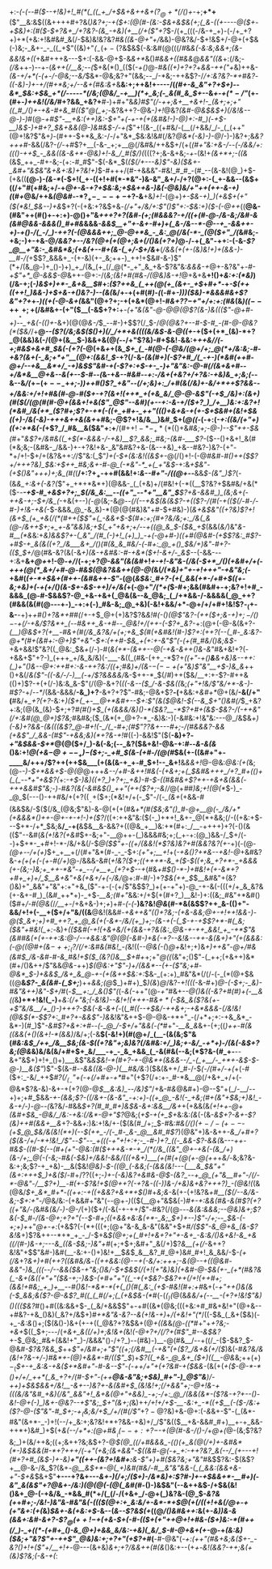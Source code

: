+:-*(_-(_--#(*_$--+!&)+!_#(*(_((_+_/+$&+&++&+($?_@+*(/()+$-_+;__+*+__($"__&:&$((&++++#+?&(_)&?+;-+($+:(@(#-(&:-$&+&$&(+;(_&-((+----@($+-+$&)+:(#($-$+?&+_/+?&?-(&_-+&)(+__(/+($"+?_$-/(+_(((-/&-+_+)-(-/+_+?+)+*(+&:+!&#&#_&(/-$&)&!&?&?_#&((&-@+"+/_&&)-@&?&/-$+!&$+/-@+$($+$&(-)&;-_&+-_-_((_+$"((&)+"_(_$_-(+-($?&$&$(-&:&#(@(((/_#_&_&(-&:&;&&+;(&-&&!&+((_+&#+++&---$+:(-&&-@+$-&_&+*_&()_#&&+((#&&_@_&&"((&_+:(/&;-_(/&_++-)--+-(_&*++(/__&;-*-(_$+&(*()_(($(-_+()_@-#_&((+)+?+?_+_&&-+$+($"+_&)++&-_(&-+/+*(-(+-/-@&;--&/_$&*-@&;&?+"(&&;--_/-*&;-++&$?-/_/+:&?&?-*+#&?_-___((_-_&)-)+-+/(#+*&;+/--&+(#&:&+_&__&:+;++&!+----/(*(#+-&_&"+?+$+)--&*_$&:+$&_+*(/-----*(/&;(@&/_-+__)(*+_&;(-_&(#_&_$+*--&_+-+$(*-/$"_(+-(#+-_)++&!(/&/_#+?&&_+&?+__#-)+#+"&*&)_#$"(/-++;&+__+&+!-_(&+;+;+"((_#_/()+-+&-#+&_#(($"_@(_+;-*&?&++?-@&-_)+!_@&?_(&#-@&$&$+)(/&!&--@-)-)_#(@-*+#$"-__+&:(++)&:-$+"+(-+-_+(+(&#&!-)-@_)+:-#_)(*-*+$-__)&$-)+#+?_$&+&&(@-)&#&$-/-*_+(_$"+!(&-_((+#&/-(__(/+&&/_/-_(_(++"(@+!&?$"&+_)-_(#++-$+*&_&:-/-/+"&*_$&:&!&#(/&?_@&*(-&)-)-@_/-)-)&?+;&_&?+++#_-&&(/&?-_(/-_+#$?+__(-&-_+;+__@(/&#&/++&$+/(+(*(#+"&:+&-/_--(-/&_&/+:((()-++$_-_&&((&-&+*-@&)+!-&_/_#($_/_)(*($(($?+;&-&+&;_-+-_(&!+_(&+*+;-((&_(&$_++_-#+-&;-(+:-#_#$"-$(-&*_$(_($(/+---&)$"-*&)($&+-_&#+"&$&"&*+&+:&)+?&!+)_$-#+++/(#-+&&&"-#&!_#_#_-(#_--(&-&!(@_)+$-(+&((__(@-)_-(&-*_(-$+!(_+-((+!+#(*-*&"-)&-&"_&+/-/+?(@+:-(_+-&&--(&$+((/+"_#_(+#&;+/-+_@+-&-+?+$&:&;+$&++&-)&(-@&)&/+"++(++-&-+)(_(#_+_@&/++&_(@&#-_-*$?_+-_---+-$+?-&__+&_)+!-_(@+)_+-$&-+)_)(+&$+(+"($(*&!_$&--)+&_$+?(-(+&:+?&$+&_-(/+"+/&/+:$"()$"+:-$&:+)($-(-@++_((__@&-(#&"++(#()+-+:+)-@()+"&*+++?+?(_&#-(+;(#&&&?-+_/(_(+(#-@-/&-&;_/&#-&_(_&_#_@&&-&&&()_#+#&*&&&*_-&_&$__+"+-&+-#+)+(_&-/&--*-@--+_-&&++-+)-+()-/(_-/_)-++?(-(@&&&++;_@-@+*&_-_&:_@(/&(-*-_(@($+"_/(*&#&;-+&;-)+-+&-@_/&*&?+--/&?(@+(+*(@+;&+(/()&(+?+)_@-/-+(_&"-++:-(-&-*$?_@__+"&:-_&#&*&;(+&(+--#+(&-(_+/-$+/&*+__(_/&&(+(+-(&)&!+)+(&&-)-__#-/(_+$$?_&&&+_-(+-&)(+-_&;++-)_++!+$&#-&-)$"(*+/(&_@-)+_()-)+)_+_/(&_(+_(/_@(*-_+"_&_+&-$?&"&:_&&&-+_@+-&?&"+_-#-$+$$"+*_@-&&$-@_&++-@+:-/(_&;(*&!+#(#&*_-_/(@&)&-+!_@+&+&__+!()+_&:+:(*&)_)(/&-+;(_-)&$+)+*-_&+&__$_#+:_($?++&_(_++(@(+_(&+-_+$_+_#+*-_+*-$(++((++!_)&&-)+$+&-+()&?-)--(&(*&/+-+(+#(#_)_-_(_(-#+*-)_)_)($&)-*&&&#&+$?&"+?+*+_-)((+(-@-&+(_&&"(@+?+;-+(+&*(@+!-#_&+?$?-$+"+/+:+:(#&_(&_)((_$--++___++;+$(/&#&+-(+"($__(-&$+?+:__+*-(+"&(&"-@-@_@(@$?(&-)&((($"-@+#-+___)_-_-_+&(-(()+*-&+)(@(@_&-/_$_--#-)+$$?(/_$-/_@(@&?+--#-$-#_-(#-@-@&?(*($&/_/+__@_--($?(/&;&$($()+)(/_/+*+&((((&/&$-&-@((+-_+($+(+*_(&)-*+?_@(&&)&(-/(@+(&__$-)&&+&(@_(_--/+"$?&)-#+$&!__-__&&:+*++&/_/(-+;_#&*_$+&+#_$&(-(+?(_-@(+&*+*+(&*_$+_(_-#(@-(-@&/(@+/+;_@(*+/&:&;-#-+&?(&+(-_&;+*+"__(@+:(&&!_$-*+?(/-&-*(&(#+)(-$?+#_/(_-+-)(*&#(++#-@+/--+&__&*+/_-+)&$$"&#-+(-$?+:+$-+-_-)+"&"&:-@-#(/(&+&+#--+/&*&__@+&--&(+--$-#--(*&-+*&--#&#--+:-/&+(+&?+/+?&:-+&)&_+;&;(--*&--&_/(_+$-(+--_-$+*+;-)_)+_+#()$?_+&"--(/+;&)+:_/+#(&(/&)+-&/+*++$?&&_-_-+/&_&:+/+!+#&(_#-@-#($+-+?(&+!(++*_+(+&_&/_@-@-&$"(-+$_/&)+:(&+)(#($(/(@(#(#-@+(&&+!_+&($"_@$"--&#_)(+--+:-_&-+/($+?_)_/+__)&:+:&?+!(*&#_/&(+*_($?_#+;$?+-+*(-((+_+#+-_++"((()+&+&-+(+-$+$&#+(&!+$&(_(+)-/&(-&_)-+++_&++&(&_+*+#&;-@$?+!&/&__)&#_$+(_@((-_(-+:(_-*+:((&/(*+"+)((+:+*&$($-(_+$?_/_#&__&($&"+:+__/(#+$+!-*-_+*(*($()+&_#&;+;-@-)--$"++-$&(_#+"_&$?+/&#&((_+$(*-&&&-/-+&)__$?_&&;_#&;-(&#-___$?-_($--()+&+!_&(#(*&;&;-(&#&-_/&&-)+-+?&!+&-_&"&#&?+&-(&--+&)_+&--#&?-)&?-(+"-*+/+!-$+/+(&?&++:_/_/$"&:(_$"_)+(-$+(&:&!((&$+-_@(/()+!-(-@_#&#-#()++($$?+/+++?&)_$&:+$++_#&;&+-#-@_(-*&"-*_+(_+"&$_-+:&*+$&"-(+$()&"+++)+;&_(#(*(__/+:$?+_+$-++#(&&!+:_&-*-#+"-/(*(@+--___&&_$-(&"_)$?_(-(&*&_+:&+(-&?(*$"+_+*+*&*+)(@&&-_(_(+&)+/(#&!+(-*((__$?&?+$&#&/+&(*($-*-__-+$-#_+&$+?+;_$(/&_&:__--((+"_--*+"__&"_$__$?+&-&&#_)_(&;&+(-++&-+;-$+/&_(*-+&(+--)_(-@_(&;-&_@--(/(--+&$(&(&$?-+(($?-/(#(-+(($(/-#-/-#-)+!&-+&(_-$-&&&_@_-&_&)-*(@(@(#&)&"+#-$+#&)-)(*&+&$&"((+?&)$?+!(&+$_(+_+&(/(*(#++($$"+(_-&&+$-$(#+:+;(#+?&/&;+:_/&(_&(@-/&++$+;+_+*-_&"&*&)&;+$(_+"+&+;+/--+((@_&_$-*($&_+$_(&&(_&/_)&"_&-#__(*&_&:+_&)&&$?+-(_&"_/(#_(-)+!_(+)_)_-+(-@+#-)((+#(@&#-(+$$?&:_#$?-+_#_$-+_&(&((+?_/&___&+_/()(#(&_&_#&/-(-#+:_@_+()_$&/+)&"-#+?-(($_$+/_@(#&-&?(&(-&_+)(&-+&#&:-#-+&*($+!-&+/-_&$-_-(-&&---+:&+__&+_@+_+!-@_-+/_/(-+;+?_@-&&"(&(&_#+!_+-*+!-*&"&-(/&(-$+*_/()(+&#+/+(-+++(@(*_&+/+#-@-#&$(@&?&&++(@-@(_&(_/(*&)+"+-+!+++"-+&"&;(_-+&#(_(+-*+$&+(#++-(&#&++-$"_-(@(*&$&:_#+?-(+(_&&(+*-/+#+$((+-&;_+&)_+(*-*+(+/()(_&_-$+-&$-++)_/+/&_(*+(-@+"_/(*+(_$-#+;&&(#&#+-+;&?+!+#_-&&&_(@-#-$&&$?-@_+&-+&+(_@&(&--&_@&;_(_/+*&&-/-&&&&(_@_++?(#&&(&(#(@---+-)_-+:+(-)_#&-&;_@_+&)(-&!+&&/+*-@+/+/+#+!&!$?_-_$_(+$-&-__-+)+_+#()+?&*+#_#_(_/+-+$_@+(+)&?$?&*&!_#(-()(@$"&?-(++($+;&_-$+)+;-/()-$-+(/_-_+&/$?&*+_(--#&++_&-+#--_@&!+/(++-(-$?+_&?-*+:(@+(-@-&(&+?-*(__)_@&$+?(+__-#&+(#(/&_&?&/+(+;+&_$(#(+&#&!(#-)$?+:(++?(--(_#-_&:&?-@+*(#+(&#+:-@+)$"_+&"-$+:(++#-$&_+*_(+:+-&"$"(-(+(#_#&/()&;&$-_+&+&&!$"&?((_@&:_$&_+_(/-)-#(_&(+*-(&++--@(-+&-&++()&-&"_#&+&!+?(-+&&+$"+?-)_(+++_+/&_&/&)(-___-&((_(#&-(++_-*$?+*((+"-+()__&___&+&)&--++:(__)+"()&--@+:++_#+:-&-++?&:_/((+;_#&)+/(&-$-(--+$_(+"&)$"&"__+$-)&_&*++()+&(/_&(*$"-((-&/-/-)__(-+/$?&*&&&/_&-$++-*_$(/_#_)++($&/__+:+-$?-#++&(()+)$?-+(+(/-)&:&_&-$"(/(@-&+?(_((-&--($_/-&-$&((_&;_(+"+!&/$"&/+*-&-)-#$?-_+/-_-*_/(&&-&&&/__-&_)+?__-&+?+?$"-#&;-@&+$?__-(__+&&:+_&#+*_@+(&/__-&(/+"(__#&/+*_$+?(+$?-*&:+*_)($+(_+-__@+*&#+--$+:$"(&($_@&!-$(--&_$+"(*_)&#(/_$_+&?+:&;(@(&_(&)-$+;+?_#(#()+$_(+(&&&/&)()-*($&?__-*$?+#+(&$-$&?-/(-++&"(/+:&#(@_@+)$?&;_#&#&;($_(&*(+_@+?-*_-&)&:-)(-&#&:+!&"&:---@_/&$&_+)(-&)+?&&-(&(((&*$?_@-#+!(-_/(_-#+;(#$"$?$?&+---#+;-/(#&&&?-*&&(+&*$"_/_&&-(#$"-*+&&;&)(*+?&-+!_#((-)-&&!$"($(__-&)+?_-+"&$&&-$+*_@(@($+/_)-&(-&;(--_&?($&+&!-@&-+:_#_--*&-&(&*()&:+!_@($+$&$-@+--_+)-$($+;-_+#_$(&-(+#-/(@(#_$&(+-((&#+"+-____&/+++/$?++(++$&___(+(&(&-+_+-#_$+!--_&+!__&_&&+!_@-@&:_@&:(+(_&;(@-_-)-$+*&&+$-@(@_@+++*&--/+#-&+_+!_#&(-(_+_&+;+(_$&#&+++_/+?_#+(()+(_(_--*+"+&$?(*+:_-+$-)&)((+?_)+?+;_+&)-#-$-((#&#&+$?++-+&+&(&&(-+++&&#$"&;-)-#&?(&(-&#&$()_++"(++($?+;-&_/_/_@(+_#_#_)&;+!(@(*_$-)_-_@_$(---()-++#&/+(+?($(__-+$($+;(*&!+/+(-_$"-/(*-_(&+*(+&&-#(&&$&/-$($(/&_(@&;$"&)-&-@(+(+(#&_+*(#($&;&"()_#-@+__@(-_/&/+*(+&&&*()++-@+-+-+!-)+($?_/((+:++&"&:($(-_)+*+!_&+-_@(*+&&;(/-((+&:+$---$+*-/+*_$&;&__/_-+(__&$&__&-&&?+((@&_+__)&:+*(#+:_/__-++++)+?(-()(&(($"--&#(_&(+!&?(+&#_$+-&;+"-__@++-(_)&&&#&;+;(_+-+:(@_)&&-/_$+/(--)+$+*-_+#+!-*-/&/+&(/-$_@($$"+-((+/(&&!(*$?&)&?+#(&&?&?(+-_+)(-(@-_(@+--/+(+)_$+_+__+(/(#+"&*(#-_-_-$+:_(+"+;__+!_+(_-+&$()$?+*&--+&!-@_+&#&?&-_+(+(+(-(+-#(/+)_@-/&&&-&#(*+!&?($+;((+++*-&_+($-$((+;&_+?+*-_+&&&(+-(&;-)&;+_++-*&"-+_--/+__+_(+?+$--+*(#&*+#_$()-*-)+#&!+(+-&*+?+#+_+)+/_$__&+&"+&(_+&+*_/+(-/&/_@+:_#-#_/-)+?_$&(++_$_$__&#&"+(&?()&)+"_&&"+"&"+:+"+&_($"-+-(-(+/$"&$$?_)+(+-+"+)-@_-+-&(-(((+/+_&_&?&(+-&+-#_)_(&#_++*+)-_+$_-__&;(#+"_&&:+/+$(+(#+?_)__&!-)+:((&;_#&"+*&#()($_#_+_/-#(@&(_/_/__+-_/+&+&-)+;_+_)+#-_(-(_-__)&?&!_@&_(#-*&(&$$?++_&-(()+"-&&/+!+(-__+($+/+"&/((&__@&!(&&#-*+&++&"((_)+?&;-(+_&-&___&;_@+-+!+_+!&&-)-@($_&+;+)+#_++?_+_@_&(+(-&*-/&/(+_)+;-(&-+(-(_$-_+-+$$?+*-#(_&;($&"_+_#&!(_+:-*&)+*_(($&#(-+!(+&+&/(+(&&-+?&(&:_@&-+-++_&&!_+_-+*$"&(&#_#_&(+(+-++:&:_@-/_--+&_&:&"_@(@(-&#-)+&_(_-+?--&!&--++_-&(&+)+"(+_(&&&:_(-@(_(@_#+(&$-++;_($?_/(/+:&#&(_#&!_-(*&!((--_@&(-(_)_@+_&!+;+)&*+)++&"-@+/_#&(&#_$_/&-&#-#-&_#&!+$($_(&?()&__$+#+*+;+"_@((_(&"+;()$"-(_++;(+&++)&*(#+/()&++/$"&&_@&-_++)_$(@&:+"$"-)+/(&&*--(+-($"&;+#-@&*_$-)+&&$_/&+_&_@-+-(+(&++$&:+:_$&-_(+:+)_#&"&*(/(/-(-_(*(@+$&((@__&_$?-_&(&#-(_$+;___)++_&&;(@_$_)+#+)_$_)(&_)_@_/&?_-+!(((_-&-#+)_@-(-$+;-_&)-#&"&++)&"-$+/_#(-_$__+:_/_&()$"(_(-_&(-_++"(@-_+"_#&+-*-@()&((-&?+#(#_)+(_-__&((*&__)+*+!&!(_-)__+*&:(/+"&;(-&!&)--&!+!(+++-#&$+*($-$&_&($?&(_+-+$"&/&__/+_()-)+++?-$&(_-&-&+(*-((*_#((-*_-+$&/-++&+;-+&*&&&-(/&!&!(@&$(*-$$?+:_#+?+-&&$"-)&_&!&"&++$-@-@&-+*+"_-(/+*+;+:-+&_&*_-&*-)(#_)$"_-&#$?+&+:+#--(-_@_/-$+/+"&&(_-_(*_#+"-*__&_&*&+-(+;((_)++-#(&((&&(+()(&+!-*(&&)_/&/+;(-&__$(-&!+)(#(@+/_(__-(&(&;$"&(_#&:&$_/++_/&__$&;(&-$((+?&"+;&)&?(/&#&:+/_)&;+-&/_-+*+)-/(&(-&$+?&;(@&_&)&/&(&/+#+$+_&/___-+_-_&_+&&_(_-&(#&(--&;(*$?&-(#_$+$-__--&+"&$+)+!+_()+)___&$"&_&$&!-*(#+?-+-@&*+(&&&--/_-(_+__/-_+*+-&$-$-@-)__&($"_)$"-$(&-#-_-&&((&-@-)(__#&/&:_)($&(&++/_#-/-$_(-/(#+/-+(_+(-#($+:_-&/_++$_#$?(/_(_-$"+(-+(/+#+-+*_#+"(+$?(/+:+-_#-*&__@(/+&+_+/+(-@&*$?&-&)-&+-+(+?(@-@_$__&:&)_--/&)$"_/+&-#_&_@&#+)-@--$"+(_/-__/--+)+;+#_$&&-*_+-_(&&;$?-((/&+-(&-&"_-+:+)-((+_@_-&!(-_+&;(#+(&"+$&;+)&!_-&-+/-)-@--(*&?&/-#&&_$+?(#_#_#+)&$&-&*+:&*&__/&+_+(+&&(&_(+!++-@+(&#+$&_-@&/_/&:-+&:(/&*-@+"$?_@&;(*+$-+(+_$+*&:&:_(&_(-(&-*&$+?-&+-$?(&_)++_#(&&+__&*+?-&&_+:_)&:+!&/+-($(&(#_/+;_$-#&:_#&$(/()(+-/-(+--$-(+$_@_$&/&(&!(*+)(--$(++_-/(-_#-_&-_@__&#_#$?_)(@&"+)&-&++*-&_/+#+?($(&-/+/-*+!&!_/$"-*-_$"--_+(((-+"+!+:+;-_-#-)+?_((-_&&-$?-&&$($_&---*++-#&$-((#-$_(--(#+(+"-@&:(#($+++&-*-+_/(*(/&_((&"_@+-+&(-(&_/+)(&-/+;_@(-(-&;-#&(-$&)+/&_&!-&&/_(((+&+)____(+(#(+(@(+-*_@(++_+_&/-_&;&?&-&:+;&;$?-+_+&)-__&($&!_@&)_-_$-((@_(-&&;(-(&&(&!---(___&_$&"+"(&+:+++$_)+&($_/-#+/$?$?((+;-*_)+-(-&)&?+_&#&_-@_$-(&?_--+_@_(+"&__#+"-/(/-*-@&"-/__$?_+_)__-#(+-_$?&!+$(@+_+?(-+?&-((-)_)&_-/_+&)&+&?+++?_)_-(@&!(*(&(@&/_$+_&*_#+*-((++:-+((+&&?+&+*+$()_#+*&;&*-&(+-(+!&?&_+#__($(/--&/&-&;-$+:+"-/_@&/&:-(+&&#+"&"(--@+_-)_(($(__@+"&$&(-)_#+-+:&&(#&-&(_#_$$?(+$?((+"&/-(_&_#&(&/-)-@-/_(+)($+/(-&(-+-++/$"-#&?(/(@---*&(&:&&&;--_@&)_&+;$?&(-$_#-/(&-@+;+?+"(--$-#+;((+&&+&:&(+*-_&;_$+)+--)$"-/+;--_$&-(-+;+)+*+"_@+-+:_(+&$?(-(*+(((+;(@+"&-&_&-&"(&&"+$+#_/($$"-&_@+&_(&-$?&!&_+)$?&++--*+*_+_-_/-$+&_$(@+;+(_#+!+&+?+"+-&+_-&:&/()&+&!-&_+&((/(#-)&-+;---&_((&-$&;-)&"+#_(+;+$+;&#+"_&(/+)$?_&__(+(/_-&++?&!&"+$$"&#-)&#(__-&:+-()+)&!+__$_&_$_&__&?_#_@+)&#_#+!_&_&&/-$-_(+(/&_+?_&+)+#(++?((&#&/&_-*((_++&&:(@-$-$_+(-&/+:+++;-&(@--+((@&#-&&"-)&_(((--/--&&($&-+"&;()&/-$+*_$&$(/(*+!(*+"&)&)(+&#-@-$&(+-_(+*(#&?&(_-&+(&((+"+"($&-+;-)&$-(+#+"+"((_-+(+$&?-$&?++(/+!(++#+;(&&!+#&;_+_)+__--#()&!-*&*-*(+(_()(#(_&:_(+$-#&!(#+:+#_&+(_-+"++()&(&(-$_&&;&($?-@-&$?_#((_(_#(/+;(_(+&$&-(*_#(-(_($_)($_@(&_&&/+(--__-(+?+!&!$"&)()((($&?_#()+#((&:&&+$-_(_&/+&&$$"+-+#((&*(@&;(((+&:+#_#&+&!+"(@+&--+#&?-+&_()&)(_&?+/&$+)_#+*&"&-&?--&(+!&-+)_+_/(+&!+"(*_/((-$&_(_&+($&)(-+*_-&:&*()+;($(&()-)&+(+-+((_@&?+?&$&+(@_+((&_&_(@-((*_#+"+_+?&;-+&+_$((_$+;--_-_/(*+&+_&((/+)+;&!&+(*&!_(-@+?+/(/$?+$(#$"_#--&$&?_+-$_@&;_#&+(&&!+"_)-/&&&"()-/+?_)--(#&)-)__-@(#&__/--+((/_-($-$&?_$-@&#_-$?&?&&_$_++_$"+/&#+;+"$"((+;(/&#__(-+*&"(+(*$?_/&+&(+/($_)&(-#____&?&/&(&!+?&-+/-)_#&*+-(@_)+&&*-#_/(($"_$_)+*$?((_+&-_@_&+_($+)((__-@&*&;++($+)-_($_$+-+_&:&-+&($+*&#+"-#-&--$"-(-++/+"+(+?&#-+($&&-_(&(+(*+_($-@-*-*()+/+/_++*(_&_+?+/(#-$+"-(++___@&-&"&;+$&)_#+"-)_@$"&__)_/-++)+$&$&&+/&!__-&+--)&?+-&(&#+$_(&!&!+;(/+&&"+;-@+!&-+(((&/&"&#_+&)(/&"_&&"+!_&+&(@+"+&&)_-+;-/+:_@_/(&&(&*-($?&-+?+_--()_-&!-@_+(_-)___)&+-@&?--+_$"&;_$+"(*_&+;(_&)++_/+!+/+$-__-&:+_-*((+$__(-($-/&:+($?-@-($"&"-#_$+;-$+_($&;&/+$_/+/(#(/$"_$+$$?-@$?&)+&-@+:(_-&_&+-$"-(_(&*-#&"(&+*-_-)+!(--/+_&:+;&?&!+*+?&&-+&)+/_/$"&(($__+&-&&#_#+)__+-+_&&-++*+)&#_)+$(+_&(--/+*+:(@+#&$__((--+:+?-$-+(@(#-&-/()-/_+_@+(_@-(&;$?&?&;_)+(&/++&;((+;&++?&;&$+?-@_$(@_((/+#&&&_-(()(+_&(@(/+)+-&#&*(*-)&$&&(#-*+?+++/(-+"(+&;(&+&&"-$((&#-@(-+_+:-++?&?_&(--/_(+---+!(#+?+#_(&$-)+-&)__+"((++-(&?+!&#+:__&-$"+)+#($&?&;+"&"_#&$$?&:-$(&$?+__@-&-/&_$?(&+_-@__&$+*-@(_+)&#(#&/-#__&"&"&&-(_(_&&:(&&+&-+"-$+&_$&+$"__+---+?&+---*&+-)(/+;_/($+)-/&*&)+:$?_#-)+-+$&&+*-__#+)(-&"_&(&$"+?_@&+-/&:_)(@(@(-(@(_&#(#-*()-)&$&"(--&++&$-/+$&(&!()&+_@-(-+&/&_-*&&_#(*+/(_(/-/(+&+_/-@+(_)&?&-(@_$-*&?&(+*+*_#+;-/&!-)&"&-_#&"&_(-((($(@+:+_&:&/+-&*-*+$_@(+(/((+!+&(/_@_+-+_(+"&_+:(+(*&)_$&+-&(+&:+$-_&--(_&--$?&$(+_((@_/()&#&++:_&(+-*&)_)&-&_(_&&+:&#-&+?-$$?_@(++!-$_+(+_&-$+(-#-(($+(+"++_@+!+#&-(*_$+)&:-*(#++(/_)-_+((*-(+#+_()-&_@+)+&&_&/&:-+&)(_&/_$-#-@+*&+(+-*_@-+_(&:&)($&;+"&?$"+-++$"_@&)&:+;+?+"(+$?+#_(__-#-@&"(*_-+:(++"(#&+&;&_($+-_-&?()+!+($"+/__+!+*-@---(&+&)___&+;+?_/&&++(#_(&_()&:+--(+_+_-_&!(&&?-++;&(+(&)$?&;(-&-+(_:
